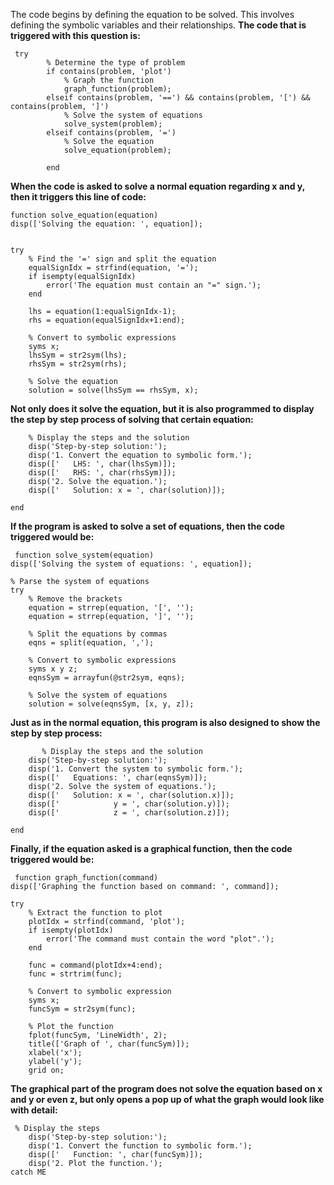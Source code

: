 The code begins by defining the equation to be solved. This involves defining the symbolic variables and their relationships.
**The code that is triggered with this question is:**

     try
            % Determine the type of problem
            if contains(problem, 'plot')
                % Graph the function
                graph_function(problem);
            elseif contains(problem, '==') && contains(problem, '[') && contains(problem, ']')
                % Solve the system of equations
                solve_system(problem);
            elseif contains(problem, '=')
                % Solve the equation
                solve_equation(problem);
          
            end
            
**When the code is asked to solve a normal equation regarding x and y, then it triggers this line of code:**

    function solve_equation(equation)
    disp(['Solving the equation: ', equation]);
    
    
    try
        % Find the '=' sign and split the equation
        equalSignIdx = strfind(equation, '=');
        if isempty(equalSignIdx)
            error('The equation must contain an "=" sign.');
        end
        
        lhs = equation(1:equalSignIdx-1);
        rhs = equation(equalSignIdx+1:end);
        
        % Convert to symbolic expressions
        syms x;
        lhsSym = str2sym(lhs);
        rhsSym = str2sym(rhs);
        
        % Solve the equation
        solution = solve(lhsSym == rhsSym, x);
**Not only does it solve the equation, but it is also programmed to display the step by step process of solving that certain equation:**

        % Display the steps and the solution
        disp('Step-by-step solution:');
        disp('1. Convert the equation to symbolic form.');
        disp(['   LHS: ', char(lhsSym)]);
        disp(['   RHS: ', char(rhsSym)]);
        disp('2. Solve the equation.');
        disp(['   Solution: x = ', char(solution)]);
  
    end


**If the program is asked to solve a set of equations, then the code triggered would be:**


     function solve_system(equation)
    disp(['Solving the system of equations: ', equation]);
    
    % Parse the system of equations
    try
        % Remove the brackets
        equation = strrep(equation, '[', '');
        equation = strrep(equation, ']', '');
        
        % Split the equations by commas
        eqns = split(equation, ',');
        
        % Convert to symbolic expressions
        syms x y z;
        eqnsSym = arrayfun(@str2sym, eqns);
        
        % Solve the system of equations
        solution = solve(eqnsSym, [x, y, z]);
  **Just as in the normal equation, this program is also designed to show the step by step process:**
          
           % Display the steps and the solution
        disp('Step-by-step solution:');
        disp('1. Convert the system to symbolic form.');
        disp(['   Equations: ', char(eqnsSym)]);
        disp('2. Solve the system of equations.');
        disp(['   Solution: x = ', char(solution.x)]);
        disp(['            y = ', char(solution.y)]);
        disp(['            z = ', char(solution.z)]);
   
    end


**Finally, if the equation asked is a graphical function, then the code triggered would be:**


     function graph_function(command)
    disp(['Graphing the function based on command: ', command]);
    
    try
        % Extract the function to plot
        plotIdx = strfind(command, 'plot');
        if isempty(plotIdx)
            error('The command must contain the word "plot".');
        end
        
        func = command(plotIdx+4:end);
        func = strtrim(func);
        
        % Convert to symbolic expression
        syms x;
        funcSym = str2sym(func);
        
        % Plot the function
        fplot(funcSym, 'LineWidth', 2);
        title(['Graph of ', char(funcSym)]);
        xlabel('x');
        ylabel('y');
        grid on;

**The graphical part of the program does not solve the equation based on x and y or even z, but only opens a pop up of what the graph would look like with detail:**


     % Display the steps
        disp('Step-by-step solution:');
        disp('1. Convert the function to symbolic form.');
        disp(['   Function: ', char(funcSym)]);
        disp('2. Plot the function.');
    catch ME

